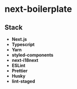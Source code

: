 # next-boilerplate

## Stack

* **Next.js**
* **Typescript**
* **Yarn**
* **styled-components**
* **next-i18next**
* **ESLint**
* **Prettier**
* **Husky**
* **lint-staged**
